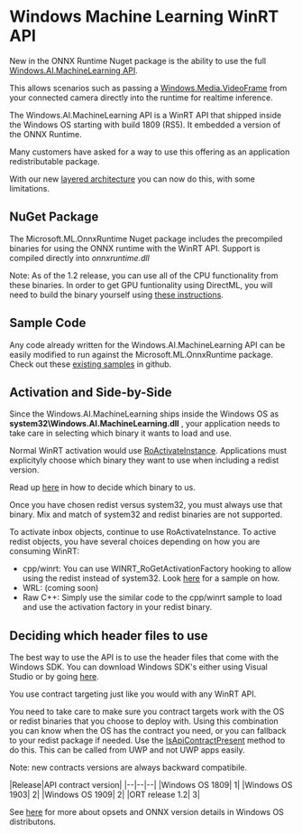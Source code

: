 # Windows Machine Learning WinRT API
New in the ONNX Runtime Nuget package is the ability to use the full [Windows.AI.MachineLearning API](https://docs.microsoft.com/en-us/windows/ai/windows-ml/api-reference).

This allows scenarios such as passing a [Windows.Media.VideoFrame](https://docs.microsoft.com/en-us/uwp/api/Windows.Media.VideoFrame) from your connected camera directly into the runtime for realtime inference.

The Windows.AI.MachineLearning API is a WinRT API that shipped inside the Windows OS starting with build 1809 (RS5).   It embedded a version of the ONNX Runtime.

Many customers have asked for a way to use this offering as an application redistributable package.

With our new [layered architecture](docs/HighLevelDesign.md#the-onnx-runtime-and-windows-os-integration) you can now do this, with some limitations.

## NuGet Package
The Microsoft.ML.OnnxRuntime Nuget package includes the precompiled binaries for using the ONNX runtime with the WinRT API.   Support is compiled directly into *onnxruntime.dll*

Note: As of the 1.2 release, you can use all of the CPU functionality from these binaries.  In order to get GPU funtionality using DirectML, you will need to build the binary yourself using [these instructions](https://github.com/microsoft/onnxruntime/blob/master/BUILD.md#DirectML).

## Sample Code

Any code already written for the Windows.AI.MachineLearning API can be easily modified to run against the Microsoft.ML.OnnxRuntime package.  Check out these [existing samples](https://github.com/microsoft/windows-Machine-Learning) in github.

## Activation and Side-by-Side

Since the Windows.AI.MachineLearning ships inside the Windows OS as **system32\Windows.AI.MachineLearning.dll** , your application needs to take care in selecting which binary it wants to load and use.

Normal WinRT activation would use [RoActivateInstance](https://docs.microsoft.com/en-us/windows/win32/api/roapi/nf-roapi-roactivateinstance).  Applications must explicityly choose which binary they want to use when including a redist version.

Read up [here]() in how to decide which binary to us.

Once you have chosen redist versus system32, you must always use that binary.   Mix and match of system32 and redist binaries are not supported.

To activate inbox objects, continue to use RoActivateInstance.    To active redist objects, you have several choices depending on how you are consuming WinRT:
* cpp/winrt:  You can use WINRT_RoGetActivationFactory hooking to allow using the redist instead of system32.   Look [here](https://github.com/microsoft/Windows-Machine-Learning/blob/master/Samples/SqueezeNetObjectDetection/Desktop/cpp/dllload.cpp) for a sample on how.
* WRL: (coming soon)
* Raw C++:  Simply use the similar code to the cpp/winrt sample to load and use the activation factory in your redist binary.

## Deciding which header files to use

The best way to use the API is to use the header files that come with the Windows SDK.  You can download Windows SDK's either using Visual Studio or by going [here](https://developer.microsoft.com/en-US/windows/downloads/windows-10-sdk/).

You use contract targeting just like you would with any WinRT API.

You need to take care to make sure you contract targets work with the OS or redist binaries that you choose to deploy with.    Using this combination you can know when the OS has the contract you need, or you can fallback to your redist package if needed.  Use the [IsApiContractPresent](https://docs.microsoft.com/en-us/uwp/api/windows.foundation.metadata.apiinformation.isapicontractpresent) method to do this.  This can be called from UWP and not UWP apps easily.   

Note:  new contracts versions are always backward compatibile.

|Release|API contract version|
|--|--|--|
|Windows OS 1809| 1|
|Windows OS 1903| 2|
|Windows OS 1909| 2|
|ORT release 1.2| 3|

See [here](https://docs.microsoft.com/en-us/windows/ai/windows-ml/onnx-versions) for more about opsets and ONNX version details in Windows OS distributons.
